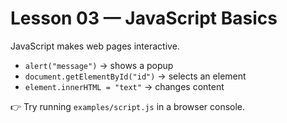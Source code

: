# Lesson 03 — JavaScript Basics

JavaScript makes web pages interactive.

- `alert("message")` → shows a popup
- `document.getElementById("id")` → selects an element
- `element.innerHTML = "text"` → changes content

👉 Try running `examples/script.js` in a browser console.
